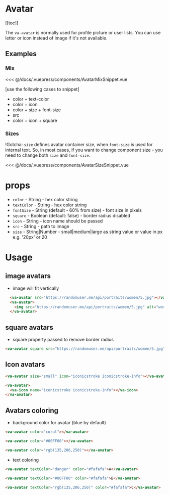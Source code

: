 # Avatar

[[toc]]

The `va-avatar` is normally used for profile picture or user lists. You can use letter or icon instead of image if it's not available.

## Examples

### Mix

<AvatarMixSnippet/>

<<< @/docs/.vuepress/components/AvatarMixSnippet.vue

[use the following cases to snippet]
* color + text-color
* color + icon
* color + size + font-size
* src
* color + icon + square

### Sizes

!Gotcha: `size` defines avatar container size, when `font-size` is used for internal text. So, in most cases, if you want to change component size - you need to change both `size` and `font-size`.

<<< @/docs/.vuepress/components/AvatarSizeSnippet.vue

<AvatarSizeSnippet/>

# props

* `color` - String - hex color string
* `textColor` - String - hex color string
* `fontSize` - String (default - 60% from size) - font size in pixels
* `square` - Boolean (default: false) - border radius disabled
* `icon` - String - icon name should be passed
* `src` - String - path to image
* `size` - String|Number - small|medium|large as string value or value in px e.g. '20px' or 20

# Usage

## image avatars
* image will fit vertically

```html
  <va-avatar src="https://randomuser.me/api/portraits/women/5.jpg"></va-avatar>
  <va-avatar>
    <img src="https://randomuser.me/api/portraits/women/5.jpg" alt="woman">
  </va-avatar>
```

## square avatars

* square property passed to remove border radius
```html
<va-avatar square src="https://randomuser.me/api/portraits/women/5.jpg"></va-avatar>
```

## Icon avatars
```html
<va-avatar size="small" icon="iconicstroke iconicstroke-info"></va-avatar>

<va-avatar>
  <va-icon name="iconicstroke iconicstroke-info"></va-icon>
</va-avatar>
```
## Avatars coloring
* background color for avatar (blue by default)

```html
<va-avatar color="coral"></va-avatar>

<va-avatar color="#00FF00"></va-avatar>

<va-avatar color="rgb(135,206,250)"></va-avatar>
```

* text coloring
```html
<va-avatar textColor="danger" color="#fafafa">A</va-avatar>

<va-avatar textColor="#00FF00" color="#fafafa">B</va-avatar>

<va-avatar textColor="rgb(135,206,250)" color="#fafafa">C</va-avatar>
```
